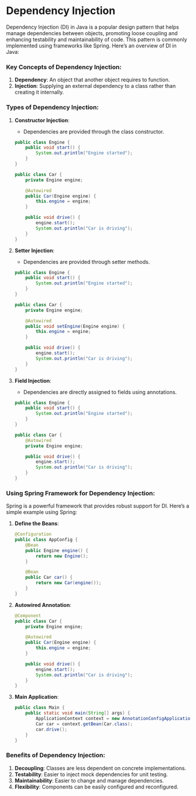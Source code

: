 # Dependency Injection

Dependency Injection (DI) in Java is a popular design pattern that helps manage dependencies between objects, promoting loose coupling and enhancing testability and maintainability of code. This pattern is commonly implemented using frameworks like Spring. Here’s an overview of DI in Java:

### Key Concepts of Dependency Injection:
1. **Dependency**: An object that another object requires to function.
2. **Injection**: Supplying an external dependency to a class rather than creating it internally.

### Types of Dependency Injection:
1. **Constructor Injection**:
   - Dependencies are provided through the class constructor.
   ```java
   public class Engine {
       public void start() {
           System.out.println("Engine started");
       }
   }

   public class Car {
       private Engine engine;

       @Autowired
       public Car(Engine engine) {
           this.engine = engine;
       }

       public void drive() {
           engine.start();
           System.out.println("Car is driving");
       }
   }
   ```

2. **Setter Injection**:
   - Dependencies are provided through setter methods.
   ```java
   public class Engine {
       public void start() {
           System.out.println("Engine started");
       }
   }

   public class Car {
       private Engine engine;

       @Autowired
       public void setEngine(Engine engine) {
           this.engine = engine;
       }

       public void drive() {
           engine.start();
           System.out.println("Car is driving");
       }
   }
   ```

3. **Field Injection**:
   - Dependencies are directly assigned to fields using annotations.
   ```java
   public class Engine {
       public void start() {
           System.out.println("Engine started");
       }
   }

   public class Car {
       @Autowired
       private Engine engine;

       public void drive() {
           engine.start();
           System.out.println("Car is driving");
       }
   }
   ```

### Using Spring Framework for Dependency Injection:
Spring is a powerful framework that provides robust support for DI. Here’s a simple example using Spring:

1. **Define the Beans**:
   ```java
   @Configuration
   public class AppConfig {
       @Bean
       public Engine engine() {
           return new Engine();
       }

       @Bean
       public Car car() {
           return new Car(engine());
       }
   }
   ```

2. **Autowired Annotation**:
   ```java
   @Component
   public class Car {
       private Engine engine;

       @Autowired
       public Car(Engine engine) {
           this.engine = engine;
       }

       public void drive() {
           engine.start();
           System.out.println("Car is driving");
       }
   }
   ```

3. **Main Application**:
   ```java
   public class Main {
       public static void main(String[] args) {
           ApplicationContext context = new AnnotationConfigApplicationContext(AppConfig.class);
           Car car = context.getBean(Car.class);
           car.drive();
       }
   }
   ```

### Benefits of Dependency Injection:
1. **Decoupling**: Classes are less dependent on concrete implementations.
2. **Testability**: Easier to inject mock dependencies for unit testing.
3. **Maintainability**: Easier to change and manage dependencies.
4. **Flexibility**: Components can be easily configured and reconfigured.
